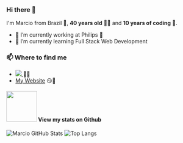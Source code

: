 ### Hi there 👋

I'm Marcio from Brazil 💚, **40 years old** 👶🏻 and **10 years of coding** 🧐. 

- 🔭 I’m currently working at Philips 💜
- 🌱 I’m currently learning Full Stack Web Development

### 📫 Where to find me

- <a href="https://www.linkedin.com/in/mjlbnu/?locale=en_US"><img src="https://img.shields.io/badge/-LinkedIn-blue?logo=LinkedIn" /> <a/> 👨💼
- [My Website](https://www.programadorbr.com.br/) 😏🔗

#### <img src="https://octodex.github.com/images/daftpunktocat-thomas.gif" width="80"> View my stats on Github 
   
![Marcio GitHub Stats](https://github-readme-stats.vercel.app/api?username=marciolisboa&show_icons=true)
![Top Langs](https://github-readme-stats.vercel.app/api/top-langs/?username=marciolisboa&layout=compact)
